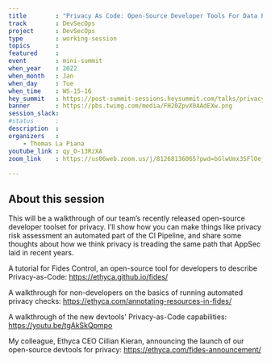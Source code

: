 ```yaml
---
title        : "Privacy As Code: Open-Source Developer Tools For Data Privacy"
track        : DevSecOps
project      : DevSecOps
type         : working-session
topics       :
featured     :
event        : mini-summit
when_year    : 2022
when_month   : Jan
when_day     : Tue
when_time    : WS-15-16
hey_summit   : https://post-summit-sessions.heysummit.com/talks/privacy-as-code-open-source-developer-tools-for-data-privacy/
banner       : https://pbs.twimg.com/media/FH20ZpvX0AAdEXw.png
session_slack:
#status      : 
description  :
organizers   :
    - Thomas La Piana      
youtube_link : qy_O-13RzXA
zoom_link    : https://us06web.zoom.us/j/81268136065?pwd=bGlwUmx3SFlOejdRNWswWnFNckU3Zz09
 
---
```


## About this session
This will be a walkthrough of our team’s recently released open-source developer toolset for privacy. I’ll show how you can make things like privacy risk assessment an automated part of the CI Pipeline, and share some thoughts about how we think privacy is treading the same path that AppSec laid in recent years.

A tutorial for Fides Control, an open-source tool for developers to describe Privacy-as-Code: https://ethyca.github.io/fides/

A walkthrough for non-developers on the basics of running automated privacy checks: https://ethyca.com/annotating-resources-in-fides/

A walkthrough of the new devtools' Privacy-as-Code capabilities: https://youtu.be/tgAkSkQpmpo

My colleague, Ethyca CEO Cillian Kieran, announcing the launch of our open-source devtools for privacy: https://ethyca.com/fides-announcement/
